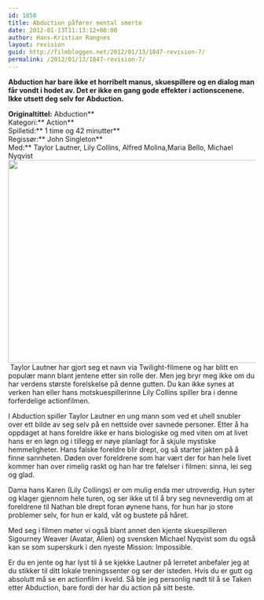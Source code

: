 ```yaml
---
id: 1858
title: Abduction påfører mental smerte
date: 2012-01-13T11:13:12+00:00
author: Hans-Kristian Rangnes
layout: revision
guid: http://filmbloggen.net/2012/01/13/1847-revision-7/
permalink: /2012/01/13/1847-revision-7/
---
```

**Abduction har bare ikke et horribelt manus, skuespillere og en dialog man får vondt i hodet av. Det er ikke en gang gode effekter i actionscenene. Ikke utsett deg selv for Abduction.**<!--more-->

**Originaltittel:** Abduction**  
Kategori:** Action**  
Spilletid:** 1 time og 42 minutter**  
Regissør:** John Singleton**  
Med:** Taylor Lautner, Lily Collins, Alfred Molina,Maria Bello, Michael Nyqvist  
<a href="http://filmbloggen.net/2012/01/13/abduction-paforer-mental-smerte/_dsc9708-nef/" rel="attachment wp-att-1848"><img class="alignnone size-large wp-image-1848" src="http://filmbloggen.net/wp-content/uploads//2012/01/vsghehn5-620x412.jpg" alt="" width="620" height="412" /><br /> </a> Taylor Lautner har gjort seg et navn via Twilight-filmene og har blitt en populær mann blant jentene etter sin rolle der. Men jeg bryr meg ikke om du har verdens største forelskelse på denne gutten. Du kan ikke synes at verken han eller hans motskuespillerinne Lily Collins spiller bra i denne forferdelige actionfilmen.

I Abduction spiller Taylor Lautner en ung mann som ved et uhell snubler over ett bilde av seg selv på en nettside over savnede personer. Etter å ha oppdaget at hans foreldre ikke er hans biologiske og med viten om at livet hans er en løgn og i tillegg er nøye planlagt for å skjule mystiske hemmeligheter. Hans falske foreldre blir drept, og så starter jakten på å finne sannheten. Døden over foreldrene som har vært der for han hele livet kommer han over rimelig raskt og han har tre følelser i filmen: sinna, lei seg og glad.

Dama hans Karen (Lily Collings) er om mulig enda mer utroverdig. Hun syter og klager gjennom hele turen, og ser ikke ut til å bry seg nevneverdig om at foreldrene til Nathan ble drept foran øynene hans, for hun har jo store problemer selv, for hun er kald, våt og bustete på håret.

Med seg i filmen møter vi også blant annet den kjente skuespilleren Sigourney Weaver (Avatar, Alien) og svensken Michael Nyqvist som du også kan se som superskurk i den nyeste Mission: Impossible.

Er du en jente og har lyst til å se kjekke Lautner på lerretet anbefaler jeg at du stikker til ditt lokale treningssenter og ser der isteden. Hvis du er gutt og absolutt må se en actionfilm i kveld. Så ble jeg personlig nødt til å se Taken etter Abduction, bare fordi der har du action på sitt beste.